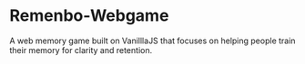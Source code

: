 # Remenbo-Webgame
A web memory game built on VanilllaJS that focuses on helping people train their memory for clarity and retention.

